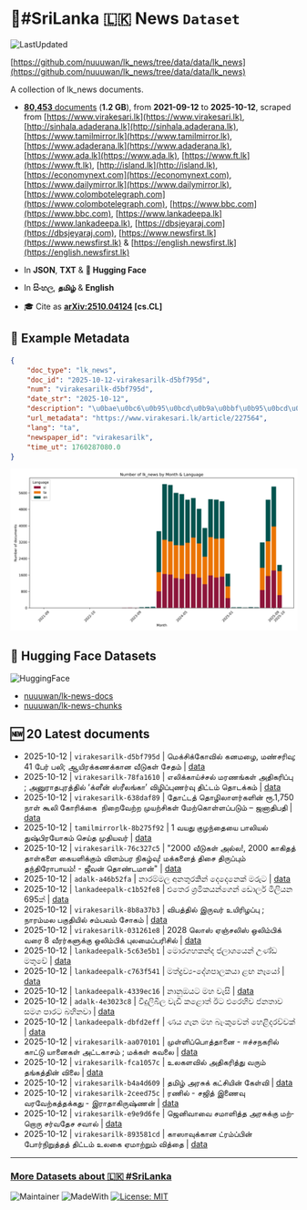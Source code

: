 # 📄#SriLanka 🇱🇰 News `Dataset`

![LastUpdated](https://img.shields.io/badge/last_updated-2025--10--13_03:13:41-green)

[https://github.com/nuuuwan/lk_news/tree/data/data/lk_news](https://github.com/nuuuwan/lk_news/tree/data/data/lk_news)

A collection of lk_news documents.

- [**80,453** documents](https://github.com/nuuuwan/lk_news/tree/data/data/lk_news) (**1.2 GB**), from **2021-09-12** to **2025-10-12**, scraped from [https://www.virakesari.lk](https://www.virakesari.lk), [http://sinhala.adaderana.lk](http://sinhala.adaderana.lk), [https://www.tamilmirror.lk](https://www.tamilmirror.lk), [https://www.adaderana.lk](https://www.adaderana.lk), [https://www.ada.lk](https://www.ada.lk), [https://www.ft.lk](https://www.ft.lk), [http://island.lk](http://island.lk), [https://economynext.com](https://economynext.com), [https://www.dailymirror.lk](https://www.dailymirror.lk), [https://www.colombotelegraph.com](https://www.colombotelegraph.com), [https://www.bbc.com](https://www.bbc.com), [https://www.lankadeepa.lk](https://www.lankadeepa.lk), [https://dbsjeyaraj.com](https://dbsjeyaraj.com), [https://www.newsfirst.lk](https://www.newsfirst.lk) & [https://english.newsfirst.lk](https://english.newsfirst.lk)

- In **JSON**, **TXT** & **🤗 Hugging Face**

- In **සිංහල**, **தமிழ்** & **English**

- 🎓 Cite as **[arXiv:2510.04124](https://arxiv.org/abs/2510.04124) [cs.CL]**

## 📝 Example Metadata

```json
{
    "doc_type": "lk_news",
    "doc_id": "2025-10-12-virakesarilk-d5bf795d",
    "num": "virakesarilk-d5bf795d",
    "date_str": "2025-10-12",
    "description": "\u0bae\u0bc6\u0b95\u0bcd\u0b9a\u0bbf\u0b95\u0bcd\u0b95\u0bcb\u0bb5\u0bbf\u0bb2\u0bcd \u0b95\u0ba9\u0bae\u0bb4\u0bc8, \u0bae\u0ba3\u0bcd\u0b9a\u0bb0\u0bbf\u0bb5\u0bc1; 41 \u0baa\u0bc7\u0bb0\u0bcd \u0baa\u0bb2\u0bbf; \u0b86\u0baf\u0bbf\u0bb0\u0b95\u0bcd\u0b95\u0ba3\u0b95\u0bcd\u0b95\u0bbe\u0ba9 \u0bb5\u0bc0\u0b9f\u0bc1\u0b95\u0bb3\u0bcd \u0b9a\u0bc7\u0ba4\u0bae\u0bcd",
    "url_metadata": "https://www.virakesari.lk/article/227564",
    "lang": "ta",
    "newspaper_id": "virakesarilk",
    "time_ut": 1760287080.0
}
```

![Chart](https://raw.githubusercontent.com/nuuuwan/lk_news/refs/heads/data/data/lk_news/docs_by_month_and_lang.png)

## 🤗 Hugging Face Datasets

![HuggingFace](https://img.shields.io/badge/-HuggingFace-FDEE21?style=for-the-badge&logo=HuggingFace)

- [nuuuwan/lk-news-docs](https://huggingface.co/datasets/nuuuwan/lk-news-docs)
- [nuuuwan/lk-news-chunks](https://huggingface.co/datasets/nuuuwan/lk-news-chunks)

## 🆕 20 Latest documents

- 2025-10-12 | `virakesarilk-d5bf795d` | மெக்சிக்கோவில் கனமழை, மண்சரிவு; 41 பேர் பலி; ஆயிரக்கணக்கான வீடுகள் சேதம் | [data](https://github.com/nuuuwan/lk_news/tree/data/data/lk_news/2020s/2025/2025-10-12-virakesarilk-d5bf795d)
- 2025-10-12 | `virakesarilk-78fa1610` | எலிக்காய்ச்சல் மரணங்கள் அதிகரிப்பு ; அனுராதபுரத்தில் ‘க்ளீன் ஸ்ரீலங்கா’ விழிப்புணர்வு திட்டம் தொடக்கம் | [data](https://github.com/nuuuwan/lk_news/tree/data/data/lk_news/2020s/2025/2025-10-12-virakesarilk-78fa1610)
- 2025-10-12 | `virakesarilk-638daf89` | தோட்டத் தொழிலாளர்களின் ரூ.1,750 நாள் கூலி கோரிக்கை  நிறைவேற்ற முயற்சிகள் மேற்கொள்ளப்படும் – ஜனாதிபதி | [data](https://github.com/nuuuwan/lk_news/tree/data/data/lk_news/2020s/2025/2025-10-12-virakesarilk-638daf89)
- 2025-10-12 | `tamilmirrorlk-8b275f92` | 1 வயது குழந்தையை பாலியல் துஷ்பிரயோகம் செய்த முதியவர் | [data](https://github.com/nuuuwan/lk_news/tree/data/data/lk_news/2020s/2025/2025-10-12-tamilmirrorlk-8b275f92)
- 2025-10-12 | `virakesarilk-76c327c5` | "2000 வீடுகள் அல்ல!, 2000 காகிதத் தாள்களை கையளிக்கும் விளம்பர நிகழ்வு! மக்களைத் திசை திருப்பும் தந்திரோபாயம்! - ஜீவன் தொண்டமான்" | [data](https://github.com/nuuuwan/lk_news/tree/data/data/lk_news/2020s/2025/2025-10-12-virakesarilk-76c327c5)
- 2025-10-12 | `adalk-a46b52fa` | නාරම්මල අනතුරකින් දෙදෙනෙක් මරුට | [data](https://github.com/nuuuwan/lk_news/tree/data/data/lk_news/2020s/2025/2025-10-12-adalk-a46b52fa)
- 2025-10-12 | `lankadeepalk-c1b52fe8` | එතෙර ශ්‍රමිකයන්ගෙන් ඩොලර් මිලියන 695ක් | [data](https://github.com/nuuuwan/lk_news/tree/data/data/lk_news/2020s/2025/2025-10-12-lankadeepalk-c1b52fe8)
- 2025-10-12 | `virakesarilk-8b8a37b3` | விபத்தில் இருவர் உயிரிழப்பு ; நாரம்மல பகுதியில் சம்பவம் சோகம் | [data](https://github.com/nuuuwan/lk_news/tree/data/data/lk_news/2020s/2025/2025-10-12-virakesarilk-8b8a37b3)
- 2025-10-12 | `virakesarilk-031261e8` | 2028 லொஸ் ஏஞ்சலிஸ் ஒலிம்பிக் வரை 8 வீரர்களுக்கு ஒலிம்பிக் புலமைப்பரிசில் | [data](https://github.com/nuuuwan/lk_news/tree/data/data/lk_news/2020s/2025/2025-10-12-virakesarilk-031261e8)
- 2025-10-12 | `lankadeepalk-5c63e5b1` | මොරගහකන්ද ජලාශයෙන් උණ්ඩ මතුවේ | [data](https://github.com/nuuuwan/lk_news/tree/data/data/lk_news/2020s/2025/2025-10-12-lankadeepalk-5c63e5b1)
- 2025-10-12 | `lankadeepalk-c763f541` | මත්ද්‍රව්‍ය-දේශපාලකයා ළඟ නෑයෝ | [data](https://github.com/nuuuwan/lk_news/tree/data/data/lk_news/2020s/2025/2025-10-12-lankadeepalk-c763f541)
- 2025-10-12 | `lankadeepalk-4339ec16` | නානුඔයට මහ වැසි | [data](https://github.com/nuuuwan/lk_news/tree/data/data/lk_news/2020s/2025/2025-10-12-lankadeepalk-4339ec16)
- 2025-10-12 | `adalk-4e3023c8` | විදුලිබිල වැඩි කළොත් ඊට එරෙහිව ජනතාව සමග පාරට බහිනවා | [data](https://github.com/nuuuwan/lk_news/tree/data/data/lk_news/2020s/2025/2025-10-12-adalk-4e3023c8)
- 2025-10-12 | `lankadeepalk-dbfd2eff` | ණය ගැන මහ බැංකුවෙන් හෙළිදරව්වක් | [data](https://github.com/nuuuwan/lk_news/tree/data/data/lk_news/2020s/2025/2025-10-12-lankadeepalk-dbfd2eff)
- 2025-10-12 | `virakesarilk-aa070101` | முள்ளிப்பொத்தானை - ஈச்சநகரில் காட்டு யானைகள் அட்டகாசம் ; மக்கள் கவலை | [data](https://github.com/nuuuwan/lk_news/tree/data/data/lk_news/2020s/2025/2025-10-12-virakesarilk-aa070101)
- 2025-10-12 | `virakesarilk-fca1057c` | உலகளவில் அதிகரித்து வரும் தங்கத்தின் விலை | [data](https://github.com/nuuuwan/lk_news/tree/data/data/lk_news/2020s/2025/2025-10-12-virakesarilk-fca1057c)
- 2025-10-12 | `virakesarilk-b4a4d609` | தமிழ் அரசுக் கட்சியின் கேள்வி | [data](https://github.com/nuuuwan/lk_news/tree/data/data/lk_news/2020s/2025/2025-10-12-virakesarilk-b4a4d609)
- 2025-10-12 | `virakesarilk-2ceed75c` | ரணில் - சஜித் இணைவு வரவேற்கத்தக்கது - இராதாகிருஷ்ணன் | [data](https://github.com/nuuuwan/lk_news/tree/data/data/lk_news/2020s/2025/2025-10-12-virakesarilk-2ceed75c)
- 2025-10-12 | `virakesarilk-e9e9d6fe` | ஜெனி­வாவை சமா­ளித்த அர­சுக்கு மற்­றொரு சர்­வ­தேச சவால் | [data](https://github.com/nuuuwan/lk_news/tree/data/data/lk_news/2020s/2025/2025-10-12-virakesarilk-e9e9d6fe)
- 2025-10-12 | `virakesarilk-893581cd` | காஸாவுக்கான ட்ரம்ப்பின் போர்நிறுத்தத் திட்டம் உலகை ஏமாற்றும் வித்தை | [data](https://github.com/nuuuwan/lk_news/tree/data/data/lk_news/2020s/2025/2025-10-12-virakesarilk-893581cd)

---

### [More Datasets about 🇱🇰 #SriLanka](https://github.com/nuuuwan/lk_datasets)

![Maintainer](https://img.shields.io/badge/maintainer-nuuuwan-red)
![MadeWith](https://img.shields.io/badge/made_with-python-blue)
[![License: MIT](https://img.shields.io/badge/License-MIT-yellow.svg)](https://opensource.org/licenses/MIT)

